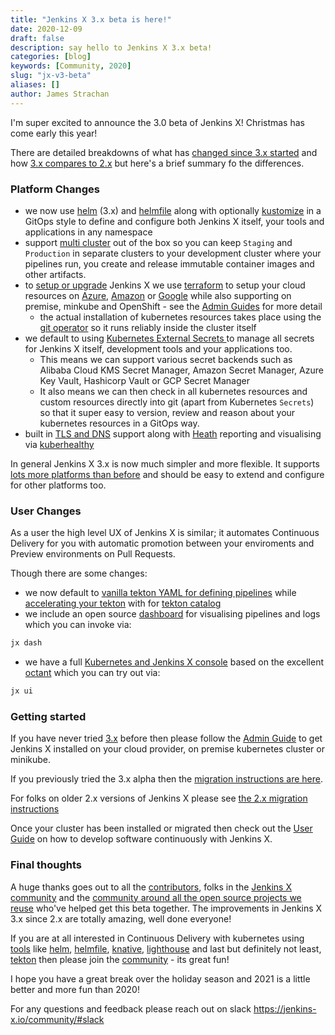 ```yaml
---
title: "Jenkins X 3.x beta is here!"
date: 2020-12-09
draft: false
description: say hello to Jenkins X 3.x beta!
categories: [blog]
keywords: [Community, 2020]
slug: "jx-v3-beta"
aliases: []
author: James Strachan
---
```

 
I'm super excited to announce the 3.0 beta of Jenkins X! Christmas has come early this year! 

There are detailed breakdowns of what has [changed since 3.x started](/v3/about/changes/) and how [3.x compares to 2.x](/v3/about/comparison/) but here's a brief summary fo the differences.

### Platform Changes

* we now use [helm](https://helm.sh/) (3.x) and [helmfile](https://github.com/roboll/helmfile) along with optionally [kustomize](https://kustomize.io/) in a GitOps style to define and configure both Jenkins X itself, your tools and applications in any namespace
* support [multi cluster](/v3/admin/guides/multi-cluster/) out of the box so you can keep `Staging` and `Production` in separate clusters to your development cluster where your pipelines run, you create and release immutable container images and other artifacts.
* to [setup or upgrade](/v3/admin/) Jenkins X we use [terraform](https://www.terraform.io/) to setup your cloud resources on [Azure](/v3/admin/platforms/azure/), [Amazon](/v3/admin/platforms/eks/) or [Google](/v3/admin/platforms/google/) while also supporting on premise, minkube and OpenShift - see the [Admin Guides](/v3/admin/) for more detail
  * the actual installation of kubernetes resources takes place using the [git operator](/v3/admin/guides/operator/) so it runs reliably inside the cluster itself
* we default to using [Kubernetes External Secrets
](https://github.com/external-secrets/kubernetes-external-secrets) to manage all secrets for Jenkins X itself, development tools and your applications too. 
  * This means we can support various secret backends such as Alibaba Cloud KMS Secret Manager, Amazon Secret Manager, Azure Key Vault, Hashicorp Vault or GCP Secret Manager
  * It also means we can then check in all kubernetes resources and custom resources directly into git (apart from Kubernetes `Secrets`) so that it super easy to version, review and reason about your kubernetes resources in a GitOps way.
* built in [TLS and DNS](/v3/admin/guides/tls_dns/) support along with [Heath](/v3/admin/guides/health/) reporting and visualising via [kuberhealthy](https://github.com/Comcast/kuberhealthy) 

In general Jenkins X 3.x is now much simpler and more flexible. It supports [lots more platforms than before](/v3/admin/) and should be easy to extend and configure for other platforms too.
   

### User Changes

As a user the high level UX of Jenkins X is similar; it automates Continuous Delivery for you with automatic promotion between your enviroments and Preview environments on Pull Requests. 

Though there are some changes:

* we now default to [vanilla tekton YAML for defining pipelines](/v3/develop/pipeline-catalog/#source-changes) while [accelerating your tekton](/blog/2020/11/11/accelerate-tekton/) with for [tekton catalog](/v3/develop/pipeline-catalog/#adding-tasks-from-the-tekton-catalog)
* we include an open source [dashboard](/v3/develop/ui/dashboard/) for visualising pipelines and logs which you can invoke via:
```bash 
jx dash
```
* we have a full [Kubernetes and Jenkins X console](/v3/develop/ui/octant/) based on the excellent [octant](https://octant.dev/) which you can try out via:  
```bash 
jx ui
```

### Getting started

If you have never tried [3.x](/v3/about/) before then please follow the [Admin Guide](/v3/admin/) to get Jenkins X installed on your cloud provider, on premise kubernetes cluster or minikube.

If you previously tried the 3.x alpha then the [migration instructions are here](/v3/admin/guides/migrate/v3-alpha/).

For folks on older 2.x versions of Jenkins X please see [the 2.x migration instructions](/v3/admin/guides/migrate/v2/)


Once your cluster has been installed or migrated then check out the [User Guide](/v3/develop/) on how to develop software continuously with Jenkins X.


### Final thoughts

A huge thanks goes out to all the [contributors](/community/#contributors), folks in the [Jenkins X community](/community/) and the [community around all the open source projects we reuse](/v3/about/overview/projects/) who've helped get this beta together. The improvements in Jenkins X 3.x since 2.x are totally amazing, well done everyone!

If you are at all interested in Continuous Delivery with kubernetes using [tools](/v3/about/overview/projects/) like [helm](https://helm.sh/), [helmfile](https://github.com/roboll/helmfile), [knative](https://knative.dev/),  [lighthouse](https://github.com/jenkins-x/lighthouse) and last but definitely not least, [tekton](https://github.com/tektoncd/cli)  then please join the [community](/community/) - its great fun!

I hope you have a great break over the holiday season and 2021 is a little better and more fun than 2020!

For any questions and feedback please reach out on slack https://jenkins-x.io/community/#slack